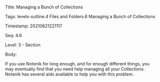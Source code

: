 Title:  Managing a Bunch of Collections

Tags:   levels-outline.4 Files and Folders.6 Managing a Bunch of Collections

Timestamp: 20210621221117

Seq:    4.6

Level:  3 - Section

Body: 

If you use Notenik for long enough, and for enough different things, you may eventually find that you need help managing all your Collections. Notenik has several aids available to help you with this problem. 

